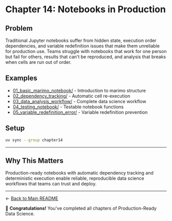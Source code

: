# Chapter 14: Notebooks in Production

## Problem

Traditional Jupyter notebooks suffer from hidden state, execution order dependencies, and variable redefinition issues that make them unreliable for production use. Teams struggle with notebooks that work for one person but fail for others, results that can't be reproduced, and analysis that breaks when cells are run out of order.

## Examples

- [01_basic_marimo_notebook/](01_basic_marimo_notebook/) - Introduction to marimo structure
- [02_dependency_tracking/](02_dependency_tracking/) - Automatic cell re-execution
- [03_data_analysis_workflow/](03_data_analysis_workflow/) - Complete data science workflow
- [04_testing_notebook/](04_testing_notebook/) - Testable notebook functions
- [05_variable_redefinition_error/](05_variable_redefinition_error/) - Variable redefinition prevention

## Setup

```bash
uv sync --group chapter14
```

---

## Why This Matters

Production-ready notebooks with automatic dependency tracking and deterministic execution enable reliable, reproducible data science workflows that teams can trust and deploy.

---

← [Back to Main README](../README.md)

🎉 **Congratulations!** You've completed all chapters of Production-Ready Data Science.